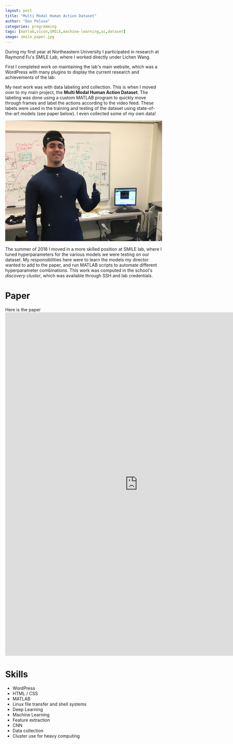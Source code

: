 ```yaml
---
layout: post
title: "Multi Modal Human Action Dataset"
author: "Dan Peluso"
categories: programming
tags: [matlab,vicon,SMILE,machine-learning,ai,dataset]
image: smile_paper.jpg
---
```


During my first year at Northeastern University I participated in research at Raymond Fu's SMILE Lab, where I worked directly under Lichen Wang.

First I completed work on maintaining the lab's main website, which was a WordPress with many plugins to display the current research and achievements of the lab.

My next work was with data labeling and collection. This is when I moved over to my main project, the **Multi Modal Human Action Dataset**. The labeling was done using a custom MATLAB program to quickly move through frames and label the actions according to the video feed. These labels were used in the training and testing of the dataset using state-of-the-art models (see paper below). I even collected some of my own data!


![mocap_suit](\assets\img\mocap.jpg)

The summer of 2018 I moved in a more skilled position at SMILE lab, where I tuned hyperparameters for the various models we were testing on our dataset. My responsibilities here were to learn the models my director wanted to add to the paper, and run MATLAB scripts to automate different hyperparameter combinations. This work was computed in the school's *discovery cluster*, which was available through SSH and lab credentials.

# Paper

Here is the paper
<embed src="https://pelusodan.github.io/assets/multi_modal.pdf" type="application/pdf" width="850" height="1100"/>


# Skills
- WordPress
- HTML / CSS
- MATLAB
- Linux file transfer and shell systems
- Deep Learning
- Machine Learning
- Feature extraction
- CNN
- Data collection
- Cluster use for heavy computing
